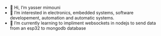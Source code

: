 - 👋 Hi, I’m yasser mimouni
- 👀 I’m interested in electronics, embedded systems, software developement, automation and automatic systems.
- 🌱 I’m currently learning to impliment websockets in nodejs to send data from an esp32 to mongodb database



<!---
Mimouni-yasser/Mimouni-yasser is a ✨ special ✨ repository because its `README.md` (this file) appears on your GitHub profile.
You can click the Preview link to take a look at your changes.
--->
